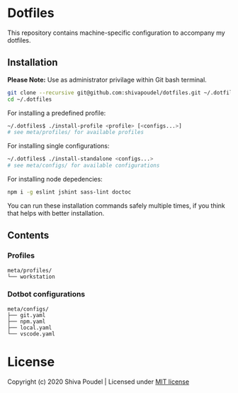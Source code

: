 # Dotfiles

This repository contains machine-specific configuration to accompany my dotfiles.

## Installation

__Please Note:__ Use as administrator privilage within Git bash terminal.

```bash
git clone --recursive git@github.com:shivapoudel/dotfiles.git ~/.dotfiles
cd ~/.dotfiles
```

For installing a predefined profile:
```bash
~/.dotfiles$ ./install-profile <profile> [<configs...>]
# see meta/profiles/ for available profiles
```

For installing single configurations:
```bash
~/.dotfiles$ ./install-standalone <configs...>
# see meta/configs/ for available configurations
```

For installing node depedencies:
```bash
npm i -g eslint jshint sass-lint doctoc
```

You can run these installation commands safely multiple times, if you think that helps with better installation.

## Contents

### Profiles

```
meta/profiles/
└── workstation
```
### Dotbot configurations

```
meta/configs/
├── git.yaml
├── npm.yaml
├── local.yaml
└── vscode.yaml
```

# License

Copyright (c) 2020 Shiva Poudel | Licensed under [MIT license](http://shivapoudel.mit-license.org)
